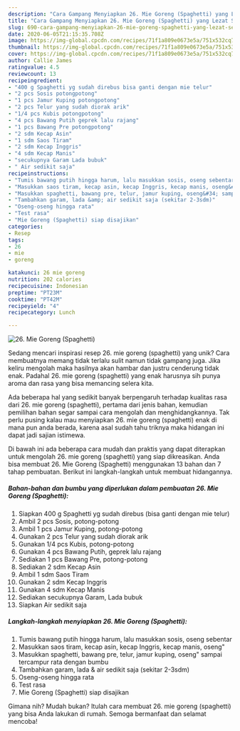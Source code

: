 ```yaml
---
description: "Cara Gampang Menyiapkan 26. Mie Goreng (Spaghetti) yang Lezat Sekali"
title: "Cara Gampang Menyiapkan 26. Mie Goreng (Spaghetti) yang Lezat Sekali"
slug: 690-cara-gampang-menyiapkan-26-mie-goreng-spaghetti-yang-lezat-sekali
date: 2020-06-05T21:15:35.708Z
image: https://img-global.cpcdn.com/recipes/71f1a809e0673e5a/751x532cq70/26-mie-goreng-spaghetti-foto-resep-utama.jpg
thumbnail: https://img-global.cpcdn.com/recipes/71f1a809e0673e5a/751x532cq70/26-mie-goreng-spaghetti-foto-resep-utama.jpg
cover: https://img-global.cpcdn.com/recipes/71f1a809e0673e5a/751x532cq70/26-mie-goreng-spaghetti-foto-resep-utama.jpg
author: Callie James
ratingvalue: 4.5
reviewcount: 13
recipeingredient:
- "400 g Spaghetti yg sudah direbus bisa ganti dengan mie telur"
- "2 pcs Sosis potongpotong"
- "1 pcs Jamur Kuping potongpotong"
- "2 pcs Telur yang sudah diorak arik"
- "1/4 pcs Kubis potongpotong"
- "4 pcs Bawang Putih geprek lalu rajang"
- "1 pcs Bawang Pre potongpotong"
- "2 sdm Kecap Asin"
- "1 sdm Saos Tiram"
- "2 sdm Kecap Inggris"
- "4 sdm Kecap Manis"
- "secukupnya Garam Lada bubuk"
- " Air sedikit saja"
recipeinstructions:
- "Tumis bawang putih hingga harum, lalu masukkan sosis, oseng sebentar"
- "Masukkan saos tiram, kecap asin, kecap Inggris, kecap manis, oseng&#34;"
- "Masukkan spaghetti, bawang pre, telur, jamur kuping, oseng&#34; sampai tercampur rata dengan bumbu"
- "Tambahkan garam, lada &amp; air sedikit saja (sekitar 2-3sdm)"
- "Oseng-oseng hingga rata"
- "Test rasa"
- "Mie Goreng (Spaghetti) siap disajikan"
categories:
- Resep
tags:
- 26
- mie
- goreng

katakunci: 26 mie goreng 
nutrition: 202 calories
recipecuisine: Indonesian
preptime: "PT23M"
cooktime: "PT42M"
recipeyield: "4"
recipecategory: Lunch

---
```



![26. Mie Goreng (Spaghetti)](https://img-global.cpcdn.com/recipes/71f1a809e0673e5a/751x532cq70/26-mie-goreng-spaghetti-foto-resep-utama.jpg)

Sedang mencari inspirasi resep 26. mie goreng (spaghetti) yang unik? Cara membuatnya memang tidak terlalu sulit namun tidak gampang juga. Jika keliru mengolah maka hasilnya akan hambar dan justru cenderung tidak enak. Padahal 26. mie goreng (spaghetti) yang enak harusnya sih punya aroma dan rasa yang bisa memancing selera kita.



Ada beberapa hal yang sedikit banyak berpengaruh terhadap kualitas rasa dari 26. mie goreng (spaghetti), pertama dari jenis bahan, kemudian pemilihan bahan segar sampai cara mengolah dan menghidangkannya. Tak perlu pusing kalau mau menyiapkan 26. mie goreng (spaghetti) enak di mana pun anda berada, karena asal sudah tahu triknya maka hidangan ini dapat jadi sajian istimewa.


Di bawah ini ada beberapa cara mudah dan praktis yang dapat diterapkan untuk mengolah 26. mie goreng (spaghetti) yang siap dikreasikan. Anda bisa membuat 26. Mie Goreng (Spaghetti) menggunakan 13 bahan dan 7 tahap pembuatan. Berikut ini langkah-langkah untuk membuat hidangannya.

<!--inarticleads1-->

##### Bahan-bahan dan bumbu yang diperlukan dalam pembuatan 26. Mie Goreng (Spaghetti):

1. Siapkan 400 g Spaghetti yg sudah direbus (bisa ganti dengan mie telur)
1. Ambil 2 pcs Sosis, potong-potong
1. Ambil 1 pcs Jamur Kuping, potong-potong
1. Gunakan 2 pcs Telur yang sudah diorak arik
1. Gunakan 1/4 pcs Kubis, potong-potong
1. Gunakan 4 pcs Bawang Putih, geprek lalu rajang
1. Sediakan 1 pcs Bawang Pre, potong-potong
1. Sediakan 2 sdm Kecap Asin
1. Ambil 1 sdm Saos Tiram
1. Gunakan 2 sdm Kecap Inggris
1. Gunakan 4 sdm Kecap Manis
1. Sediakan secukupnya Garam, Lada bubuk
1. Siapkan  Air sedikit saja




<!--inarticleads2-->

##### Langkah-langkah menyiapkan 26. Mie Goreng (Spaghetti):

1. Tumis bawang putih hingga harum, lalu masukkan sosis, oseng sebentar
1. Masukkan saos tiram, kecap asin, kecap Inggris, kecap manis, oseng&#34;
1. Masukkan spaghetti, bawang pre, telur, jamur kuping, oseng&#34; sampai tercampur rata dengan bumbu
1. Tambahkan garam, lada &amp; air sedikit saja (sekitar 2-3sdm)
1. Oseng-oseng hingga rata
1. Test rasa
1. Mie Goreng (Spaghetti) siap disajikan




Gimana nih? Mudah bukan? Itulah cara membuat 26. mie goreng (spaghetti) yang bisa Anda lakukan di rumah. Semoga bermanfaat dan selamat mencoba!
